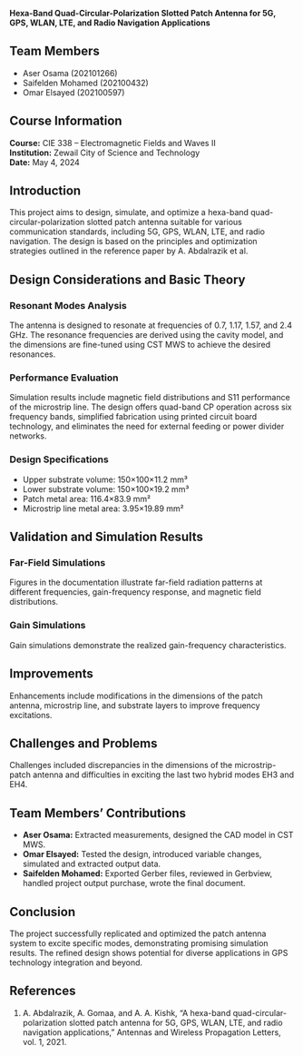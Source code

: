 **Hexa-Band Quad-Circular-Polarization Slotted Patch Antenna for 5G, GPS, WLAN, LTE, and Radio Navigation Applications**

## Team Members
- Aser Osama (202101266)
- Saifelden Mohamed (202100432)
- Omar Elsayed (202100597)

## Course Information
**Course:** CIE 338 – Electromagnetic Fields and Waves II  
**Institution:** Zewail City of Science and Technology  
**Date:** May 4, 2024

## Introduction
This project aims to design, simulate, and optimize a hexa-band quad-circular-polarization slotted patch antenna suitable for various communication standards, including 5G, GPS, WLAN, LTE, and radio navigation. The design is based on the principles and optimization strategies outlined in the reference paper by A. Abdalrazik et al.

## Design Considerations and Basic Theory
### Resonant Modes Analysis
The antenna is designed to resonate at frequencies of 0.7, 1.17, 1.57, and 2.4 GHz. The resonance frequencies are derived using the cavity model, and the dimensions are fine-tuned using CST MWS to achieve the desired resonances.

### Performance Evaluation
Simulation results include magnetic field distributions and S11 performance of the microstrip line. The design offers quad-band CP operation across six frequency bands, simplified fabrication using printed circuit board technology, and eliminates the need for external feeding or power divider networks.

### Design Specifications
- Upper substrate volume: 150×100×11.2 mm³
- Lower substrate volume: 150×100×19.2 mm³
- Patch metal area: 116.4×83.9 mm²
- Microstrip line metal area: 3.95×19.89 mm²

## Validation and Simulation Results
### Far-Field Simulations
Figures in the documentation illustrate far-field radiation patterns at different frequencies, gain-frequency response, and magnetic field distributions.

### Gain Simulations
Gain simulations demonstrate the realized gain-frequency characteristics.

## Improvements
Enhancements include modifications in the dimensions of the patch antenna, microstrip line, and substrate layers to improve frequency excitations.

## Challenges and Problems
Challenges included discrepancies in the dimensions of the microstrip-patch antenna and difficulties in exciting the last two hybrid modes EH3 and EH4.

## Team Members’ Contributions
- **Aser Osama:** Extracted measurements, designed the CAD model in CST MWS.
- **Omar Elsayed:** Tested the design, introduced variable changes, simulated and extracted output data.
- **Saifelden Mohamed:** Exported Gerber files, reviewed in Gerbview, handled project output purchase, wrote the final document.

## Conclusion
The project successfully replicated and optimized the patch antenna system to excite specific modes, demonstrating promising simulation results. The refined design shows potential for diverse applications in GPS technology integration and beyond.

## References
1. A. Abdalrazik, A. Gomaa, and A. A. Kishk, “A hexa-band quad-circular-polarization slotted patch antenna for 5G, GPS, WLAN, LTE, and radio navigation applications,” Antennas and Wireless Propagation Letters, vol. 1, 2021.
